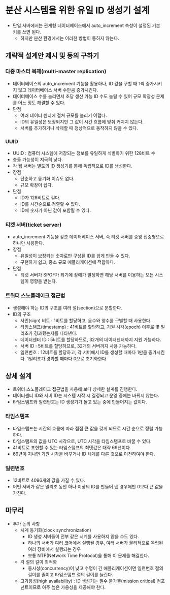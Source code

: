 # 분산 시스템을 위한 유일 ID 생성기 설계

* 단일 서버에서는 관계형 데이터베이스에서 auto_increment 속성이 설정된 기본 키를 쓰면 된다.
  * 하지만 분산 환경에서는 이러한 방법이 통하지 않는다.

## 개략적 설계안 제시 및 동의 구하기

### 다중 마스터 복제(multi-master replication)

* 데이터베이스의 auto_increment 기능을 활용하나, ID 값을 구할 때 1씩 증가시키지 않고 데이터베이스 서버 수만큼 증가시킨다.
* 데이터베이스 수를 늘리면서 초당 생산 가능 ID 수도 늘릴 수 있어 규모 확장성 문제를 어느 정도 해결할 수 있다.
* 단점
  * 여러 데이터 센터에 걸쳐 규모를 늘리기 어렵다.
  * ID의 유일성은 보장되지만 그 값이 시간 흐름에 맞춰 커지지 않는다.
  * 서버를 추가하거나 삭제할 때 정상적으로 동작하지 않을 수 있다.

### UUID

* UUID : 컴퓨터 시스템에 저장되는 정보를 유일하게 식별하기 위한 128비트 수
* 충돌 가능성이 지극히 낮다.
* 각 웹 서버는 별도의 ID 생성기를 통해 독립적으로 ID를 생성한다.
* 장점
  * 단순하고 동기화 이슈도 없다.
  * 규모 확장이 쉽다.
* 단점
  * ID가 128비트로 길다.
  * ID를 시간순으로 정렬할 수 없다.
  * ID에 숫자가 아닌 값이 포함될 수 있다.

### 티켓 서버(ticket server)

* auto_increment 기능을 갖춘 데이터베이스 서버, 즉 티켓 서버를 중앙 집중형으로 하나만 사용한다.
* 장점
  * 유일성이 보장되는 숫자로만 구성된 ID를 쉽게 만들 수 있다.
  * 구현하기 쉽고, 중소 규모 애플리케이션에 적합하다.
* 단점
  * 티켓 서버가 SPOF가 되기에 장애가 발생하면 해당 서버를 이용하는 모든 시스템이 영향을 받는다.

### 트위터 스노플레이크 접근법

* 생성해야 하는 ID의 구조를 여러 절(section)으로 분할한다.
* ID의 구조
  * 사인(sign) 비트 : 1비트를 할당하고, 음수와 양수를 구별할 때 사용한다.
  * 타임스탬프(timestamp) : 41비트를 할당하고, 기원 시각(epoch) 이후로 몇 밀리초가 경과했는지를 나타낸다.
  * 데이터센터 ID : 5비트를 할당하므로, 32개의 데이터센터까지 지원 가능하다.
  * 서버 ID : 5비트를 할당하므로, 32개의 서버까지 사용 가능하다.
  * 일련번호 : 12비트를 할당하고, 각 서버에서 ID를 생성할 때마다 1만큼 증가시킨다. 1밀리초가 경과할 때마다 0으로 초기화한다.

## 상세 설계

* 트위터 스노플레이크 접근법을 사용해 보다 상세한 설계를 진행한다.
* 데이터센터 ID와 서버 ID는 시스템 시작 시 결정되고 운영 중에는 바뀌지 않는다.
* 타임스탬프와 일련번호는 ID 생성기가 돌고 있는 중에 만들어지는 값이다.

### 타임스탬프

* 타임스탬프는 시간의 흐름에 따라 점점 큰 값을 갖게 되므로 시간 순으로 정렬 가능하다.
* 타임스탬프의 값을 UTC 시각으로, UTC 시각을 타임스탬프로 바꿀 수 있다.
* 41비트로 표현할 수 있는 타임스탬프의 최댓값은 대략 69년이다.
* 69년이 지나면 기원 시각을 바꾸거나 ID 체계를 다른 것으로 이전하여야 한다.

### 일련번호

* 12비트로 4096개의 값을 가질 수 있다.
* 어떤 서버가 같은 밀리초 동안 하나 이상의 ID를 만들어 낸 경우에만 0보다 큰 값을 가진다.

## 마무리

* 추가 논의 사항
  * 시계 동기화(clock synchronization)
    * ID 생성 서버들이 전부 같은 시계를 사용하지 않을 수도 있다.
    * 하나의 서버가 여러 코어에서 실행될 경우, 여러 서버가 물리적으로 독립된 여러 장비에서 실행되는 경우
    * 보통 NTP(Network Time Protocol)을 통해 이 문제를 해결한다.
  * 각 절의 길이 최적화
    * 동시성(concurrency)이 낮고 수명이 긴 애플리케이션이면 일련변호 절의 길이를 줄이고 타임스탬프 절의 길이를 늘린다.
  * 고가용성(high availability) : ID 생성기는 필수 불가결(mission critical) 컴포넌트이므로 아주 높은 가용성을 제공해야 한다.

